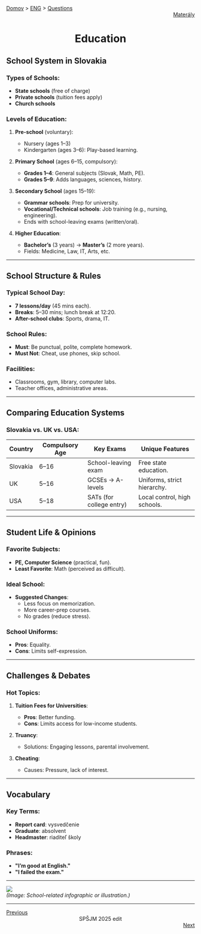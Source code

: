 <div align="center">
    <div align="left">
        <a href="/README.md">Domov</a>
        >
        <a href="../ENGLISH.md">ENG</a>
        >
        <a href="../ustne-otazky.md">Questions</a>
    </div>
    <div align="right">
        <a href="https://drive.google.com/drive/folders/1hWhZNvgWC-8cb7jK5zRorX9WfCzyq_WF?usp=sharing">Materály</a>
    </div>

# Education
</div>

## School System in Slovakia

### Types of Schools:
- **State schools** (free of charge)  
- **Private schools** (tuition fees apply)  
- **Church schools**  

### Levels of Education:
1. **Pre-school** (voluntary):  
   - Nursery (ages 1–3)  
   - Kindergarten (ages 3–6): Play-based learning.  

2. **Primary School** (ages 6–15, compulsory):  
   - **Grades 1–4**: General subjects (Slovak, Math, PE).  
   - **Grades 5–9**: Adds languages, sciences, history.  

3. **Secondary School** (ages 15–19):  
   - **Grammar schools**: Prep for university.  
   - **Vocational/Technical schools**: Job training (e.g., nursing, engineering).  
   - Ends with school-leaving exams (written/oral).  

4. **Higher Education**:  
   - **Bachelor’s** (3 years) → **Master’s** (2 more years).  
   - Fields: Medicine, Law, IT, Arts, etc.  

---

## School Structure & Rules

### Typical School Day:
- **7 lessons/day** (45 mins each).  
- **Breaks**: 5–30 mins; lunch break at 12:20.  
- **After-school clubs**: Sports, drama, IT.  

### School Rules:
- **Must**: Be punctual, polite, complete homework.  
- **Must Not**: Cheat, use phones, skip school.  

### Facilities:
- Classrooms, gym, library, computer labs.  
- Teacher offices, administrative areas.  

---

## Comparing Education Systems

### Slovakia vs. UK vs. USA:
| **Country** | **Compulsory Age** | **Key Exams**               | **Unique Features**          |
|-------------|---------------------|-----------------------------|------------------------------|
| Slovakia    | 6–16               | School-leaving exam         | Free state education.        |
| UK          | 5–16               | GCSEs → A-levels            | Uniforms, strict hierarchy.  |
| USA         | 5–18               | SATs (for college entry)    | Local control, high schools. |

---

## Student Life & Opinions

### Favorite Subjects:
- **PE, Computer Science** (practical, fun).  
- **Least Favorite**: Math (perceived as difficult).  

### Ideal School:
- **Suggested Changes**:  
  - Less focus on memorization.  
  - More career-prep courses.  
  - No grades (reduce stress).  

### School Uniforms:
- **Pros**: Equality.  
- **Cons**: Limits self-expression.  

---

## Challenges & Debates

### Hot Topics:
1. **Tuition Fees for Universities**:  
   - **Pros**: Better funding.  
   - **Cons**: Limits access for low-income students.  

2. **Truancy**:  
   - Solutions: Engaging lessons, parental involvement.  

3. **Cheating**:  
   - Causes: Pressure, lack of interest.  

---

## Vocabulary

### Key Terms:
- **Report card**: vysvedčenie  
- **Graduate**: absolvent  
- **Headmaster**: riaditeľ školy  

### Phrases:
- **"I’m good at English."**  
- **"I failed the exam."**  

---

![](media/image1.png)  
*(Image: School-related infographic or illustration.)*

---
<div align="left"><a href="04.md">Previous</a></div>
<div align="center">SPŠJM 2025 edit</div>
<div align="right"><a href="06.md">Next</a></div>
